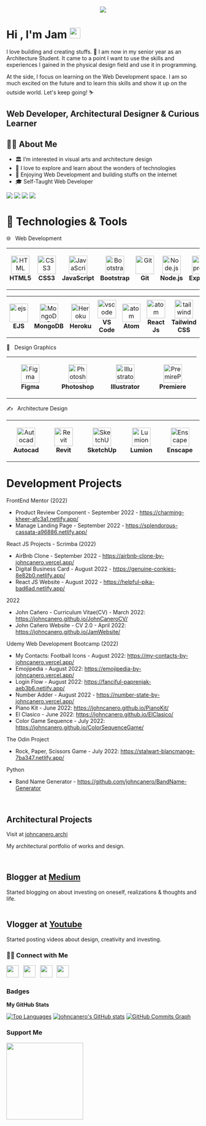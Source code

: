 <!--
**johncanero/JohnCanero** is a ✨ _special_ ✨ repository because its `README.md` (this file) appears on your GitHub profile.
Here are some ideas to get you started:
-->

<h1 align="center">
  <a href="https://git.io/typing-svg">
    <img src="https://readme-typing-svg.herokuapp.com?font=roboto&duration=5500&center=true&vCenter=true&width=500&lines=Hi+there!;+Nice+to+meet+you!+%3A)&size=30">
  </a>
</h1>

<h1 align="left">Hi , I'm Jam <img src="https://media.giphy.com/media/hvRJCLFzcasrR4ia7z/giphy.gif" width="28"></h1>

I love building and creating stuffs. 💛 I am now in my senior year as an Architecture Student. It came to a point I want to use the skills and experiences I gained in the physical design field and use it in programming. 

At the side, I focus on learning on the Web Development space. I am so much excited on the future and to learn this skills and show it up on the outside world. Let's keep going! ⛷️

Web Developer, Architectural Designer & Curious Learner
-----------------------------

<h2> 👩‍💻 About Me </h2>

- 🏛️ I’m interested in visual arts and architecture design
- 🌱 I love to explore and learn about the wonders of technologies
- 💞️ Enjoying Web Development and building stuffs on the internet
- 🎓 Self-Taught Web Developer

<div> 
  <a href = "mailto:johncanero.official@gmail.com"><img src="https://img.shields.io/badge/-Gmail-%23333?style=for-the-badge&logo=gmail&logoColor=white" target="_blank"></a>
  <a href="https://www.linkedin.com/in/johncanero/" target="_blank"><img src="https://img.shields.io/badge/-LinkedIn-%230077B5?style=for-the-badge&logo=linkedin&logoColor=white" target="_blank"></a> 
  <a href="https://twitter.com/johncaneroo"> <img src="https://img.shields.io/badge/Twitter-1DA1F2?style=for-the-badge&logo=twitter&logoColor=white"></a> 
  <a href="https://instagram.com/johncanero" target="_blank"><img src="https://img.shields.io/badge/-Instagram-%23E4405F?style=for-the-badge&logo=instagram&logoColor=white" target="_blank"></a>
</div>
  
  

# 🔧 Technologies & Tools
🌐 &nbsp; Web Development

<table>
  <tr>
    <td align="center" height="108" width="108">
      <img
        src="https://cdn.jsdelivr.net/gh/devicons/devicon/icons/html5/html5-plain.svg"
        width="48"
        height="48"
        alt="HTML"
      />
      <br /><strong>HTML5</strong>
    </td>
     <td align="center" height="108" width="108">
      <img
        src="https://cdn.jsdelivr.net/gh/devicons/devicon/icons/css3/css3-plain.svg"
        width="48"
        height="48"
        alt="CSS3"
      />
      <br /><strong>CSS3</strong>
    </td>
    <td align="center" height="108" width="108">
      <img
        src="https://cdn.jsdelivr.net/gh/devicons/devicon/icons/javascript/javascript-plain.svg"
        width="48"
        height="48"
        alt="JavaScript"
      />
      <br /><strong>JavaScript</strong>
    </td>
        <td align="center" height="108" width="108">
      <img
        src="https://cdn.jsdelivr.net/gh/devicons/devicon/icons/bootstrap/bootstrap-plain.svg"
        width="48"
        height="48"
        alt="Bootstrap"
      />
      <br /><strong>Bootstrap</strong>
    </td>
      <td align="center" height="108" width="108">
      <img
        src="https://cdn.jsdelivr.net/gh/devicons/devicon/icons/git/git-original.svg"
        width="48"
        height="48"
        alt="Git"
      />
      <br /><strong>Git</strong>
    </td>
     <td align="center" height="108" width="108">
      <img
        src="https://cdn.jsdelivr.net/gh/devicons/devicon/icons/nodejs/nodejs-original.svg"
        width="48"
        height="48"
        alt="Node.js"
      />
      <br /><strong>Node.js</strong>
    </td>
    <td align="center" height="108" width="108">
      <img
        src="https://cdn.jsdelivr.net/gh/devicons/devicon/icons/express/express-original.svg"
        width="48"
        height="48"
        alt="Express"
      />
      <br /><strong>Express</strong>
    </td>
    <td align="center" height="108" width="108">
      <img
        src="https://cdn.jsdelivr.net/gh/devicons/devicon/icons/npm/npm-original-wordmark.svg"
        width="48"
        height="48"
        alt="Npm"
      />
      <br /><strong>Npm</strong>
    </td>
   </tr>
 </table>
 
 <table>
   <tr>
       <td align="center" height="108" width="108">
      <img
        src="https://progsoft.net/images/ejs-icon-bccf3f017751a71ee75c69021ee1020fc0d9067e.jpg"
        width="48"
        height="48"
        alt="ejs"
      />
      <br /><strong>EJS</strong>
    </td>  
      <td align="center" height="108" width="108">
      <img
        src="https://cdn.jsdelivr.net/gh/devicons/devicon/icons/mongodb/mongodb-original.svg"
        width="48"
        height="48"
        alt="MongoDB"
      />
      <br /><strong>MongoDB</strong>
    </td>
     <td align="center" height="108" width="108">
      <img
        src="https://cdn.jsdelivr.net/gh/devicons/devicon/icons/heroku/heroku-original.svg"
        width="48"
        height="48"
        alt="Heroku"
      />
     <br /><strong>Heroku</strong>
    </td>  
      <td align="center" height="108" width="108">
      <img
        src="https://cdn.jsdelivr.net/gh/devicons/devicon/icons/vscode/vscode-original.svg"
        width="48"
        height="48"
        alt="vscode"
      />
      <br /><strong>VS Code</strong>
    </td>
      <td align="center" height="108" width="108">
      <img
        src="https://cdn.jsdelivr.net/gh/devicons/devicon/icons/atom/atom-original.svg"
        width="48"
        height="48"
        alt="atom"
      />
      <br /><strong>Atom</strong>
    </td>
      <td align="center" height="108" width="108">
      <img
        src="https://cdn.jsdelivr.net/gh/devicons/devicon/icons/react/react-original.svg"
        width="48"
        height="48"
        alt="atom"
      />
      <br /><strong>React Js</strong>
    </td>
     <td align="center" height="108" width="108">
      <img
        src="https://cdn.jsdelivr.net/gh/devicons/devicon/icons/tailwindcss/tailwindcss-plain.svg"
        width="48"
        height="48"
        alt="tailwind"
      />
      <br /><strong>Tailwind CSS</strong>
    </td>
     
   </tr>
 </table>



📇 &nbsp; Design Graphics

<table>
  <tr>
      <td align="center" height="108" width="108">
      <img
        src="https://cdn.jsdelivr.net/gh/devicons/devicon/icons/figma/figma-original.svg"
        width="48"
        height="48"
        alt="Figma"
      />
      <br/><strong>Figma</strong>
    </td>
     <td align="center" height="108" width="108">
      <img
        src="https://cdn.jsdelivr.net/gh/devicons/devicon/icons/photoshop/photoshop-line.svg"
        width="48"
        height="48"
        alt="Photoshop"
      />
      <br /><strong>Photoshop</strong>
    </td>
    <td align="center" height="108" width="108">
      <img
        src="https://cdn.jsdelivr.net/gh/devicons/devicon/icons/illustrator/illustrator-line.svg"
        width="48"
        height="48"
        alt="Illustrator"
      />
      <br /><strong>Illustrator</strong>
    </td>
       <td align="center" height="108" width="108">
      <img
        src="https://cdn.jsdelivr.net/gh/devicons/devicon/icons/premierepro/premierepro-original.svg"
        width="48"
        height="48"
        alt="PremirePro"
      />
      <br /><strong>Premiere</strong>
    </td>
  </tr>
</table>

✍️ &nbsp; Architecture Design 

<table>
 <tr>
     <td align="center" height="108" width="108">
      <img
        src="https://hlc.so/wp-content/uploads/2020/04/autocad-d1d797239b.png"
        width="48"
        height="48"
        alt="Autocad"
      />
      <br/><strong>Autocad</strong>
    </td>
     <td align="center" height="108" width="108">
      <img
        src="https://w7.pngwing.com/pngs/161/856/png-transparent-autodesk-revit-architecture-building-information-modeling-computer-software-design-angle-text-logo-thumbnail.png"
        width="48"
        height="48"
        alt="Revit"
      />
      <br/><strong>Revit</strong>
    </td>
     <td align="center" height="108" width="108">
      <img
        src="https://seeklogo.com/images/S/sketchup-logo-5248E6166E-seeklogo.com.png"
        width="48"
        height="48"
        alt="SketchUp"
      />
      <br/><strong>SketchUp</strong>
    </td>
    <td align="center" height="108" width="108">
      <img
        src="https://seeklogo.com/images/L/lumion-3d-logo-948AF388BD-seeklogo.com.png"
        width="48"
        height="48"
        alt="Lumion"
      />
      <br/><strong>Lumion</strong>
    </td>
       <td align="center" height="108" width="108">
      <img
        src="https://gbdmagazine.com/wp-content/uploads/2022/04/Final_Enscape_Logo-Icon.png"
        width="48"
        height="48"
        alt="Enscape"
      />
      <br/><strong>Enscape</strong>
    </td>

 </tr>
 </table>



<!-- https://github.com/devicons/devicon/tree/master/icons -->


<h1> Development Projects </h1>

FrontEnd Mentor (2022)
- Product Review Component - September 2022 - https://charming-kheer-afc3a1.netlify.app/
- Manage Landing Page - September 2022 - https://splendorous-cassata-a96886.netlify.app/


React JS Projects - Scrimba (2022)
- AirBnb Clone - September 2022 - https://airbnb-clone-by-johncanero.vercel.app/
- Digital Business Card - August 2022 - https://genuine-conkies-8e82b0.netlify.app/
- React JS Website - August 2022 - https://helpful-pika-bad6ad.netlify.app/

2022 
- John Cañero - Curriculum Vitae(CV) - March 2022: https://johncanero.github.io/JohnCaneroCV/ 
- John Cañero Website - CV 2.0 - April 2022: https://johncanero.github.io/JamWebsite/

Udemy Web Development Bootcamp (2022)
- My Contacts: Football Icons - August 2022: https://my-contacts-by-johncanero.vercel.app/
- Emojipedia - August 2022: https://emojipedia-by-johncanero.vercel.app/
- Login Flow - August 2022: https://fanciful-paprenjak-aeb3b6.netlify.app/
- Number Adder - August 2022 - https://number-state-by-johncanero.vercel.app/
- Piano Kit - June 2022: https://johncanero.github.io/PianoKit/
- El Clasico - June 2022: https://johncanero.github.io/ElClasico/
- Color Game Sequence - July 2022: https://johncanero.github.io/ColorSequenceGame/ 

The Odin Project 
- Rock, Paper, Scissors Game - July 2022: https://stalwart-blancmange-7ba347.netlify.app/

 Python 
 - Band Name Generator - https://github.com/johncanero/BandName-Generator 
 
 

<!-- 2022
 - Wiki-API - July 2022 - https://github.com/johncanero/Wiki-Api
 - BlogWebsite Jam - July 2022 - https://blog-dailyjournal-jam.herokuapp.com/
 - ToDoList: Jam - July 2022: https://todolist-productivityapp.herokuapp.com/
 - Newsletter - SignUp Page - July 2022: https://newsletter-signup-jam-heroku.herokuapp.com/
 - Healthy Jam - May 2022: https://johncanero.github.io/HealthyLivingJam/ (Needs Refactoring)

 
React JS Projects - Udemy (2022)
 - Get Time - August 2022 - https://johncanero.github.io/get-time-state/
 - Hello Event Handling - August 2022 - https://johncanero.github.io/hello-event-handling/
 - Hello First-Last Name Complext State - August 2022 - https://johncanero.github.io/hello-flname-complex-state/
 - To Do List Project - August 2022 - https://johncanero.github.io/to-do-list/
 - Keeper App Project - August 2022 - https://johncanero.github.io/keeper-app/ -->



<br/>
<h2>Architectural Projects</h2>
  Visit at <a href="https://www.instagram.com/johncanero.archi/">johncanero.archi</a> 

  My architectural portfolio of works and design.
<br/>

<br/>
<h2> Blogger at <a href="https://medium.com/@johncanero">Medium</a> </h2>
 Started blogging on about investing on oneself, realizations & thoughts and life. 
<br/>

<br/>
<h2> Vlogger at <a href="https://www.youtube.com/channel/UCc5-wuapiL6SGf1eTpiWEkg">Youtube</a> </h2>
 Started posting videos about design, creativity and investing. 
<br/>


<h3> 🤝🏻 Connect with Me </h3>
<p align="left">
<a href="https://www.github.com/johncanero" target="_blank" rel="noreferrer"><img src="https://raw.githubusercontent.com/danielcranney/readme-generator/main/public/icons/socials/github-dark.svg" width="32" height="32" /></a> &nbsp;
<a href="https://www.linkedin.com/in/johncanero/" target="_blank" rel="noreferrer"><img src="https://raw.githubusercontent.com/danielcranney/readme-generator/main/public/icons/socials/linkedin.svg" width="32" height="32" /></a> &nbsp;
<a href="http://www.instagram.com/johncanero" target="_blank" rel="noreferrer"><img src="https://raw.githubusercontent.com/danielcranney/readme-generator/main/public/icons/socials/instagram.svg" width="32" height="32" /></a>  &nbsp;
<a href="https://www.twitter.com/johncaneroo" target="_blank" rel="noreferrer"><img src="https://raw.githubusercontent.com/danielcranney/readme-generator/main/public/icons/socials/twitter.svg" width="32" height="32" /></a>
</p>


### Badges

<b>My GitHub Stats</b>

<a href="https://github.com/johncanero" align="left"><img src="https://github-readme-stats.vercel.app/api/top-langs/?username=johncanero&langs_count=3&theme=react&custom_title=Top%20%Languages" alt="Top Languages" /></a>
<a href="http://www.github.com/johncanero"><img src="https://github-readme-stats.vercel.app/api?username=johncanero&theme=react" alt="johncanero's GitHub stats" /></a>
<a href="http://www.github.com/johncanero"><img src="https://activity-graph.herokuapp.com/graph?username=johncanero&bg_color=1c1917&theme=react-dark&custom_title=GitHub%20Commits%20Graph" alt="GitHub Commits Graph" /></a>





### Support Me
<a href="https://www.buymeacoffee.com/johncanero"><img src="https://cdn.buymeacoffee.com/buttons/v2/default-yellow.png" width="200" /></a>



<!-- Inspired by README.md of https://github.com/danielcranney --!>


